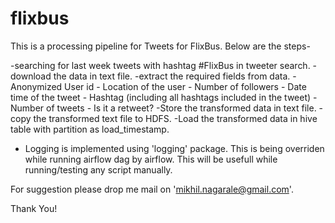 # flixbus

This is a processing pipeline for Tweets for FlixBus. Below are the steps-

-searching for last week tweets with hashtag #FlixBus in tweeter search.
-download the data in text file.
-extract the required fields from data.
	- Anonymized User id 
	- Location of the user 
	- Number of followers 
	- Date time of the tweet 
	- Hashtag (including all hashtags included in the tweet) 
	- Number of tweets 
	- Is it a retweet? 
-Store the transformed data in text file.
-copy the transformed text file to HDFS.
-Load the transformed data in hive table with partition as load_timestamp.
	
- Logging is implemented using 'logging' package. This is being overriden while running airflow dag by airflow. 
  This will be usefull while running/testing any script manually.

For suggestion please drop me mail on 'mikhil.nagarale@gmail.com'.

Thank You!
